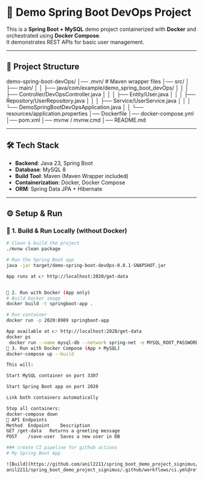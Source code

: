 # 🚀 Demo Spring Boot DevOps Project

This is a **Spring Boot + MySQL** demo project containerized with **Docker** and orchestrated using **Docker Compose**.  
It demonstrates REST APIs for basic user management.

---

## 📂 Project Structure

demo-spring-boot-devOps/
│── .mvn/ # Maven wrapper files
│── src/
│ ├── main/
│ │ ├── java/com/example/demo_spring_boot_devOps/
│ │ │ ├── Controller/DevOpsController.java
│ │ │ ├── Entity/User.java
│ │ │ ├── Repository/UserRepository.java
│ │ │ ├── Service/UserService.java
│ │ │ └── DemoSpringBootDevOpsApplication.java
│ │ └── resources/application.properties
│── Dockerfile
│── docker-compose.yml
│── pom.xml
│── mvnw / mvnw.cmd
│── README.md


---

## 🛠️ Tech Stack

- **Backend**: Java 23, Spring Boot
- **Database**: MySQL 8
- **Build Tool**: Maven (Maven Wrapper included)
- **Containerization**: Docker, Docker Compose
- **ORM**: Spring Data JPA + Hibernate

---

## ⚙️ Setup & Run

### 🔹 1. Build & Run Locally (without Docker)

```bash
# Clean & build the project
./mvnw clean package

# Run the Spring Boot app
java -jar target/demo-spring-boot-devOps-0.0.1-SNAPSHOT.jar

App runs at 👉 http://localhost:2020/get-data


🔹 2. Run with Docker (App only)
# Build Docker image
docker build -t springboot-app .

# Run container
docker run -p 2020:8989 springboot-app

App available at 👉 http://localhost:2020/get-data
docker ps
 docker run --name mysql-db --network spring-net -e MYSQL_ROOT_PASSWORD=root -e MYSQL_DATABASE=your_db -e MYSQL_USER=your_user -e MYSQL_PASSWORD=your_pass -p 3306:3306 -d mysql
🔹 3. Run with Docker Compose (App + MySQL)
docker-compose up --build

This will:

Start MySQL container on port 3307

Start Spring Boot app on port 2020

Link both containers automatically

Stop all containers:
docker-compose down
🔗 API Endpoints
Method	Endpoint	Description
GET	/get-data	Returns a greeting message
POST	/save-user	Saves a new user in DB

### create CI pipeline for github actions
# My Spring Boot App

![Build](https://github.com/anil2211/spring_boot_demo_project_signimus/actions/workflows/ci.yml/badge.svg)
anil2211/spring_boot_demo_project_signimus/.github/workflows/ci.yml@refs/heads/main